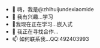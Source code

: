 - 👋 嗨，我是@zhihuijundexiaomide
- 👀 我有兴趣...学习
- 🌱我现在正在学习...嵌入式
- 💞️ 我正在寻找合作...
- 📫 如何联系我...QQ:492403993

<!---
zhihuijundexiaomidi/zhihuijundexiaomidi is a ✨ special ✨ repository because its `README.md` (this file) appears on your GitHub profile.
You can click the Preview link to take a look at your changes.
--->
